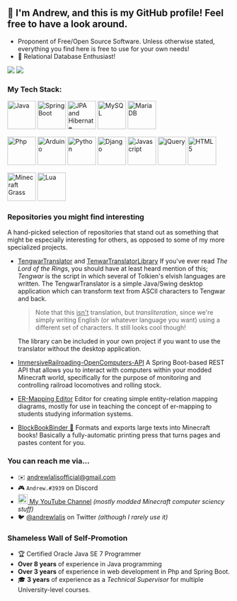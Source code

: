 ## 👋 I'm Andrew, and this is my GitHub profile! Feel free to have a look around.

- Proponent of Free/Open Source Software. Unless otherwise stated, everything you find here is free to use for your own needs!
- 💾 Relational Database Enthusiast!

![](https://github.com/andrewlalis/Github-Stats/blob/master/generated/overview.svg)
![](https://github.com/andrewlalis/Github-Stats/blob/master/generated/languages.svg)

### My Tech Stack:

<p float="left">
	<img width="64px" src="https://github.com/andrewlalis/andrewlalis/raw/master/img/java_icon.png" alt="Java" />
	<img height="64px" src="https://github.com/andrewlalis/andrewlalis/raw/master/img/spring_framework_logo.png" alt="Spring Boot" />
	<img height="64px" src="https://github.com/andrewlalis/andrewlalis/raw/master/img/hibernate_logo.png" alt="JPA and Hibernate" />
	<img height="64px" src="https://github.com/andrewlalis/andrewlalis/raw/master/img/mysql_logo.png" alt="MySQL" />
	<img height="64px" src="https://github.com/andrewlalis/andrewlalis/raw/master/img/mariadb_logo.png" alt="MariaDB" />
</p>
<p float="left">
	<img width="64px" src="https://github.com/andrewlalis/andrewlalis/blob/master/img/php_logo.svg" alt="Php" />
	<img width="64px" src="https://github.com/andrewlalis/andrewlalis/raw/master/img/arduino_logo.png" alt="Arduino" />
	<img width="64px" src="https://github.com/andrewlalis/andrewlalis/raw/master/img/python_logo.png" alt="Python" />
	<img width="64px" src="https://github.com/andrewlalis/andrewlalis/raw/master/img/django_logo.png" alt="Django" />
	<img width="64px" src="https://github.com/andrewlalis/andrewlalis/raw/master/img/js_logo.png" alt="Javascript" />
	<img width="64px" src="https://github.com/andrewlalis/andrewlalis/raw/master/img/jquery_logo.gif" alt="jQuery" />
	<img width="64px" src="https://github.com/andrewlalis/andrewlalis/raw/master/img/html_5_logo.png" alt="HTML 5" />
</p>
<p float="left">
	<img width="64px" src="https://github.com/andrewlalis/andrewlalis/raw/master/img/minecraft_grass.png" alt="Minecraft Grass" />
	<img width="64px" src="https://github.com/andrewlalis/andrewlalis/raw/master/img/lua_logo.png" alt="Lua" />
</p>

### Repositories you might find interesting

A hand-picked selection of repositories that stand out as something that might be especially interesting for others, as opposed to some of my more specialized projects.

- [TengwarTranslator](https://github.com/andrewlalis/TengwarTranslator) and [TenwarTranslatorLibrary](https://github.com/andrewlalis/TengwarTranslatorLibrary) If you've ever read *The Lord of the Rings*, you should have at least heard mention of this; *Tengwar* is the script in which several of Tolkien's elvish languages are written. The TengwarTranslator is a simple Java/Swing desktop application which can transform text from ASCII characters to Tengwar and back.

  > Note that this <u>isn't</u> translation, but *transliteration*, since we're simply writing English (or whatever language you want) using a different set of characters. It still looks cool though!

  The library can be included in your own project if you want to use the translator without the desktop application.

- [ImmersiveRailroading-OpenComputers-API](https://github.com/andrewlalis/ImmersiveRailroading-OpenComputers-API) A Spring Boot-based REST API that allows you to interact with computers within your modded Minecraft world, specifically for the purpose of monitoring and controlling railroad locomotives and rolling stock.

- [ER-Mapping Editor](https://github.com/andrewlalis/EntityRelationMappingEditor) Editor for creating simple entity-relation mapping diagrams, mostly for use in teaching the concept of er-mapping to students studying information systems.

- [BlockBookBinder 📕](https://github.com/andrewlalis/BlockBookBinder) Formats and exports large texts into Minecraft books! Basically a fully-automatic printing press that turns pages and pastes content for you.

### You can reach me via...

- ✉️ <andrewlalisofficial@gmail.com>
- 🎮 `Andrew.#3939` on Discord
- [<img alt="Andrew Lalis | YouTube" width="22px" src="https://cdn.jsdelivr.net/npm/simple-icons@v3/icons/youtube.svg" /> My YouTube Channel](https://www.youtube.com/channel/UC9X4mx6-ObPUB6-ud2IGAFQ) *(mostly modded Minecraft computer sciency stuff)*
- 🐦 [@andrewlalis](https://twitter.com/andrewlalis) on Twitter *(although I rarely use it)*

### Shameless Wall of Self-Promotion

- 🏆 Certified Oracle Java SE 7 Programmer
- **Over 8 years** of experience in Java programming
- **Over 3 years** of experience in web development in Php and Spring Boot.
- 🎓 **3 years** of experience as a *Technical Supervisor* for multiple University-level courses.
